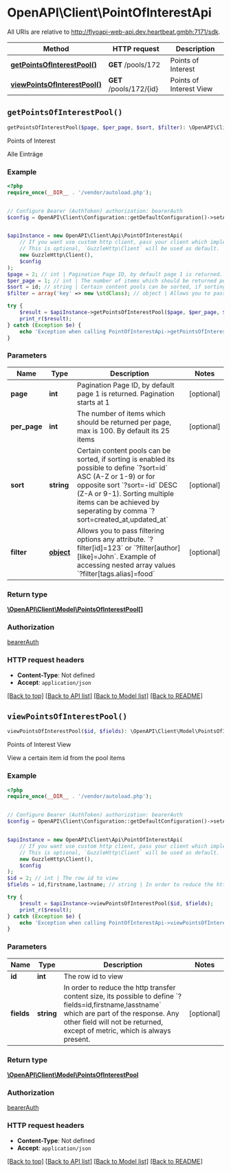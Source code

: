# OpenAPI\Client\PointOfInterestApi

All URIs are relative to http://flyoapi-web-api.dev.heartbeat.gmbh:7171/sdk.

Method | HTTP request | Description
------------- | ------------- | -------------
[**getPointsOfInterestPool()**](PointOfInterestApi.md#getPointsOfInterestPool) | **GET** /pools/172 | Points of Interest
[**viewPointsOfInterestPool()**](PointOfInterestApi.md#viewPointsOfInterestPool) | **GET** /pools/172/{id} | Points of Interest View


## `getPointsOfInterestPool()`

```php
getPointsOfInterestPool($page, $per_page, $sort, $filter): \OpenAPI\Client\Model\PointsOfInterestPool[]
```

Points of Interest

Alle Einträge

### Example

```php
<?php
require_once(__DIR__ . '/vendor/autoload.php');


// Configure Bearer (AuthToken) authorization: bearerAuth
$config = OpenAPI\Client\Configuration::getDefaultConfiguration()->setAccessToken('YOUR_ACCESS_TOKEN');


$apiInstance = new OpenAPI\Client\Api\PointOfInterestApi(
    // If you want use custom http client, pass your client which implements `GuzzleHttp\ClientInterface`.
    // This is optional, `GuzzleHttp\Client` will be used as default.
    new GuzzleHttp\Client(),
    $config
);
$page = 2; // int | Pagination Page ID, by default page 1 is returned. Pagination starts at 1
$per_page = 1; // int | The number of items which should be returned per page, max is 100. By default its 25 items
$sort = id; // string | Certain content pools can be sorted, if sorting is enabled its possible to define `?sort=id` ASC (A-Z or 1-9) or for opposite sort `?sort=-id` DESC (Z-A or 9-1). Sorting multiple items can be achieved by seperating by comma `?sort=created_at,updated_at`
$filter = array('key' => new \stdClass); // object | Allows you to pass filtering options any attribute. `?filter[id]=123` or `?filter[author][like]=John`. Example of accessing nested array values `?filter[tags.alias]=food`

try {
    $result = $apiInstance->getPointsOfInterestPool($page, $per_page, $sort, $filter);
    print_r($result);
} catch (Exception $e) {
    echo 'Exception when calling PointOfInterestApi->getPointsOfInterestPool: ', $e->getMessage(), PHP_EOL;
}
```

### Parameters

Name | Type | Description  | Notes
------------- | ------------- | ------------- | -------------
 **page** | **int**| Pagination Page ID, by default page 1 is returned. Pagination starts at 1 | [optional]
 **per_page** | **int**| The number of items which should be returned per page, max is 100. By default its 25 items | [optional]
 **sort** | **string**| Certain content pools can be sorted, if sorting is enabled its possible to define &#x60;?sort&#x3D;id&#x60; ASC (A-Z or 1-9) or for opposite sort &#x60;?sort&#x3D;-id&#x60; DESC (Z-A or 9-1). Sorting multiple items can be achieved by seperating by comma &#x60;?sort&#x3D;created_at,updated_at&#x60; | [optional]
 **filter** | [**object**](../Model/.md)| Allows you to pass filtering options any attribute. &#x60;?filter[id]&#x3D;123&#x60; or &#x60;?filter[author][like]&#x3D;John&#x60;. Example of accessing nested array values &#x60;?filter[tags.alias]&#x3D;food&#x60; | [optional]

### Return type

[**\OpenAPI\Client\Model\PointsOfInterestPool[]**](../Model/PointsOfInterestPool.md)

### Authorization

[bearerAuth](../../README.md#bearerAuth)

### HTTP request headers

- **Content-Type**: Not defined
- **Accept**: `application/json`

[[Back to top]](#) [[Back to API list]](../../README.md#endpoints)
[[Back to Model list]](../../README.md#models)
[[Back to README]](../../README.md)

## `viewPointsOfInterestPool()`

```php
viewPointsOfInterestPool($id, $fields): \OpenAPI\Client\Model\PointsOfInterestPool
```

Points of Interest View

View a certain item id from the pool items

### Example

```php
<?php
require_once(__DIR__ . '/vendor/autoload.php');


// Configure Bearer (AuthToken) authorization: bearerAuth
$config = OpenAPI\Client\Configuration::getDefaultConfiguration()->setAccessToken('YOUR_ACCESS_TOKEN');


$apiInstance = new OpenAPI\Client\Api\PointOfInterestApi(
    // If you want use custom http client, pass your client which implements `GuzzleHttp\ClientInterface`.
    // This is optional, `GuzzleHttp\Client` will be used as default.
    new GuzzleHttp\Client(),
    $config
);
$id = 2; // int | The row id to view
$fields = id,firstname,lastname; // string | In order to reduce the http transfer content size, its possible to define `?fields=id,firstname,lasstname` which are part of the response. Any other field will not be returned, except of metric, which is always present.

try {
    $result = $apiInstance->viewPointsOfInterestPool($id, $fields);
    print_r($result);
} catch (Exception $e) {
    echo 'Exception when calling PointOfInterestApi->viewPointsOfInterestPool: ', $e->getMessage(), PHP_EOL;
}
```

### Parameters

Name | Type | Description  | Notes
------------- | ------------- | ------------- | -------------
 **id** | **int**| The row id to view |
 **fields** | **string**| In order to reduce the http transfer content size, its possible to define &#x60;?fields&#x3D;id,firstname,lasstname&#x60; which are part of the response. Any other field will not be returned, except of metric, which is always present. | [optional]

### Return type

[**\OpenAPI\Client\Model\PointsOfInterestPool**](../Model/PointsOfInterestPool.md)

### Authorization

[bearerAuth](../../README.md#bearerAuth)

### HTTP request headers

- **Content-Type**: Not defined
- **Accept**: `application/json`

[[Back to top]](#) [[Back to API list]](../../README.md#endpoints)
[[Back to Model list]](../../README.md#models)
[[Back to README]](../../README.md)
